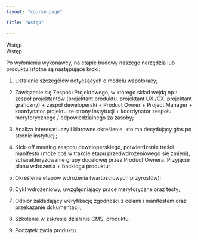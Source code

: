 ```yaml
---
layout: "course_page"

title: "Wstęp"

---
```


<div class="text-center screen-title">
Wstęp 
</div>
<div class="text-center screen-title">
Wstęp
</div>

<div class="screen-content">
  <p>
Po wyłonieniu wykonawcy, na etapie budowy naszego narzędzia lub produktu istotne są następujące kroki:
  </p>
  
  <p>
  <ol>
    <p>
<li class="number">Ustalenie szczegółów dotyczących o modelu współpracy;</li>
      </p>
    <p>
<li class="number">Zawiązanie się Zespołu Projektowego, w którego skład wejdą np.: zespół projektantów (projektant produktu, projektant UX /CX, projektant graficzny) + zespół deweloperski + Product Owner + Project Manager + koordynator projektu ze strony instytucji + koordynator zespołu merytorycznego / odpowiedzialnego za zasoby;</li>
      </p>
    <p>
<li class="number">Analiza interesariuszy i klarowne określenie, kto ma decydujący głos po stronie instytucji;</li>
      </p>
    <p>
<li class="number">Kick-off meeting zespołu deweloperskiego, potwierdzenie treści manifestu (może coś w trakcie etapu przedwdrożeniowego się zmieni), scharakteryzowanie grupy docelowej przez Product Ownera. Przyjęcie planu wdrożenia + backlogu produktu;</li>
      </p>
    <p>
<li class="number">Określenie etapów wdrożenia (wartościowych przyrostów);</li>
      </p>
    <p>
<li class="number">Cykl wdrożeniowy, uwzględniający prace merytoryczne oraz testy;</li>
      </p>
    <p>
<li class="number">Odbiór zakładający weryfikację zgodności z celami i manifestem oraz przekazanie dokumentacji;</li>
      </p>
    <p>
<li class="number">Szkolenie w zakresie działania CMS, produktu;</li>
      </p>
    <p>
<li class="number">Początek życia produktu.</li>
      </p>
</ol>
  </p>
  
  

</div> 
